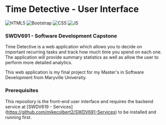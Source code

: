 # Time Detective - User Interface
![HTML5](https://img.shields.io/badge/-HTML5-E34F26?style=flat&logo=html5&logoColor=white)
![Bootstrap](https://img.shields.io/badge/-Bootstrap-563D7C?style=flat&logo=bootstrap&logoColor=white)
![CSS](https://img.shields.io/badge/-CSS3-1572B6?style=flat&logo=css3&logoColor=white)
![JS](https://img.shields.io/badge/-JavaScript-black?style=flat&logo=javascript&logoColor=eed718)

### SWDV691 - Software Development Capstone

Time Detective is a web application which allows you to decide on important recurring tasks and track how much time you spend on each one. The application will provide summary statistics as well as allow the user to perform more detailed analytics.

This web application is my final project for my Master's in Software Development from Maryville University.

### Prerequisites

This repository is the front-end user interface and requires the backend service at [SWDV619 - Services] (https://github.com/mikecolbert2/SWDV691-Services) to be installed and running first.
